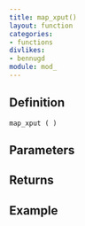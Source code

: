 ```yaml
---
title: map_xput()
layout: function
categories:
- functions
divlikes:
- bennugd
module: mod_
---
```


## Definition

    map_xput ( )

## Parameters

## Returns

## Example
